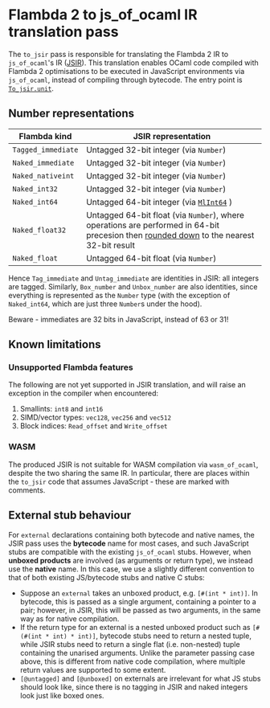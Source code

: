 # Flambda 2 to js_of_ocaml IR translation pass

The `to_jsir` pass is responsible for translating the Flambda 2 IR to `js_of_ocaml`'s IR ([JSIR](jsoo_imports/code.mli)). This translation enables OCaml code compiled with Flambda 2 optimisations to be executed in JavaScript environments via `js_of_ocaml`, instead of compiling through bytecode. The entry point is [`To_jsir.unit`](to_jsir.mli).

## Number representations
| Flambda kind       | JSIR representation                                                                                                                                                                                                |
|--------------------|--------------------------------------------------------------------------------------------------------------------------------------------------------------------------------------------------------------------|
| `Tagged_immediate` | Untagged 32-bit integer (via `Number`)                                                                                                                                                                             |
| `Naked_immediate`  | Untagged 32-bit integer (via `Number`)                                                                                                                                                                             |
| `Naked_nativeint`  | Untagged 32-bit integer (via `Number`)                                                                                                                                                                             |
| `Naked_int32`      | Untagged 32-bit integer (via `Number`)                                                                                                                                                                             |
| `Naked_int64`      | Untagged 64-bit integer (via [`MlInt64`](https://github.com/oxcaml/js_of_ocaml/blob/master/runtime/js/int64.js) )                                                                                                  |
| `Naked_float32`    | Untagged 64-bit float (via `Number`), where operations are performed in 64-bit precesion then [rounded down](https://github.com/oxcaml/js_of_ocaml/blob/master/runtime/js/float32.js) to the nearest 32-bit result |
| `Naked_float`      | Untagged 64-bit float (via `Number`)                                                                                                                                                                               |

Hence `Tag_immediate` and `Untag_immediate` are identities in JSIR: all integers are tagged. Similarly, `Box_number` and `Unbox_number` are also identities, since everything is represented as the `Number` type (with the exception of `Naked_int64`, which are just three `Number`s under the hood).

Beware - immediates are 32 bits in JavaScript, instead of 63 or 31!

## Known limitations

### Unsupported Flambda features
The following are not yet supported in JSIR translation, and will raise an exception in the compiler when encountered:

1. Smallints: `int8` and `int16`
2. SIMD/vector types: `vec128`, `vec256` and `vec512`
3. Block indices: `Read_offset` and `Write_offset`

### WASM
The produced JSIR is not suitable for WASM compilation via `wasm_of_ocaml`, despite the two sharing the same IR.
In particular, there are places within the `to_jsir` code that assumes JavaScript - these are marked with comments.

## External stub behaviour
For `external` declarations containing both bytecode and native names, the JSIR pass uses the **bytecode** name for most cases, and such JavaScript stubs are compatible with the existing `js_of_ocaml` stubs.
However, when **unboxed products** are involved (as arguments or return type), we instead use the **native** name. In this case, we use a slightly different convention to that of both existing JS/bytecode stubs and native C stubs:
- Suppose an `external` takes an unboxed product, e.g. `[#(int * int)]`. In bytecode, this is passed as a single argument, containing a pointer to a pair; however, in JSIR, this will be passed as two arguments, in the same way as for native compilation.
- If the return type for an external is a nested unboxed product such as `[#(#(int * int) * int)]`, bytecode stubs need to return a nested tuple, while JSIR stubs need to return a single flat (i.e. non-nested) tuple containing the unarised arguments. Unlike the parameter passing case above, this is different from native code compilation, where multiple return values are supported to some extent.
- `[@untagged]` and `[@unboxed]` on externals are irrelevant for what JS stubs should look like, since there is no tagging in JSIR and naked integers look just like boxed ones.
